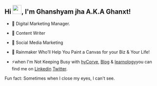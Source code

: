 ## Hi <img src="https://github.com/TheDudeThatCode/TheDudeThatCode/blob/master/Assets/Hi.gif" width="29px">, I'm Ghanshyam jha  A.K.A Ghanxt!

 - 🔭 Digital Marketing Manager. 
 - 👯 Content Writer
 - 💬 Social Media Marketing
 - 🌱  Rainmaker  Who’ll Help You Paint a Canvas for your Biz & Your Life!

 - ⚡when I'm Not Keeping Busy with [hyCorve](https://www.hycorve.com), [Blog](https://blog.hycorve.com/) & [learnology](https://www.learnology.me)you can find me on  [Linkedin](https://www.linkedin.com/in/ghanxt/) [Twitter](https://twitter.com/ghanxt/).  

Fun fact: Sometimes when I close my eyes, I can't see.
